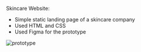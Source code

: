 Skincare Website:
- Simple static landing page of a skincare company
- Used HTML and CSS 
- Used Figma for the prototype 
  
![prototype](https://github.com/vanessadubouzet/website-design-and-development/assets/91502598/4b96be3a-5898-4884-8368-71f944610530)

